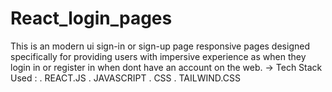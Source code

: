 # React_login_pages
This is an modern ui sign-in or sign-up page responsive pages designed specifically for providing users with impersive experience as when they login in or register in when dont have an account on the web. 
-> Tech Stack Used :
 . REACT.JS
 . JAVASCRIPT
 . CSS 
 . TAILWIND.CSS
